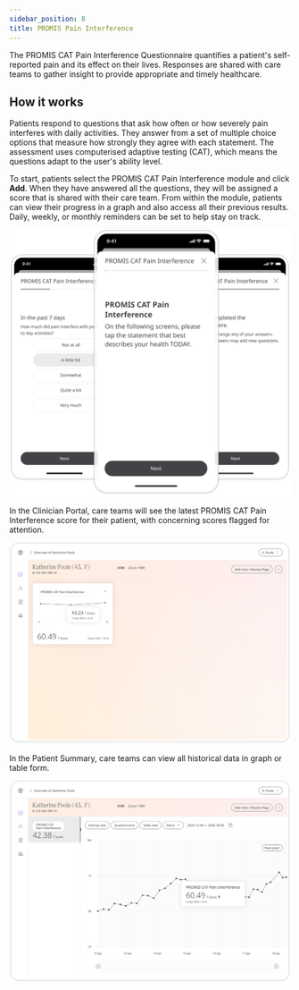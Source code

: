 ```yaml
---
sidebar_position: 8
title: PROMIS Pain Interference
---
```


The PROMIS CAT Pain Interference Questionnaire quantifies a patient's self-reported pain and its effect on their lives. Responses are shared with care teams to gather insight to provide appropriate and timely healthcare.

## How it works

Patients respond to questions that ask how often or how severely pain interferes with daily activities. They answer from a set of multiple choice options that measure how strongly they agree with each statement. The assessment uses computerised adaptive testing (CAT), which means the questions adapt to the user's ability level. 

To start, patients select the PROMIS CAT Pain Interference module and click **Add**. When they have answered all the questions, they will be assigned a score that is shared with their care team. From within the module, patients can view their progress in a graph and also access all their previous results. Daily, weekly, or monthly reminders can be set to help stay on track.  

![PROMIS CAT Pain Interference in the Huma App](./assets/promis-cat-pain-interference.png)

In the Clinician Portal, care teams will see the latest PROMIS CAT Pain Interference score for their patient, with concerning scores flagged for attention. 

![Clinician View of PROMIS CAT Pain Interference](./assets/cp-patient-summary-promis-cat-pain-interference.png)

In the Patient Summary, care teams can view all historical data in graph or table form.

![Clinician View of PROMIS CAT Pain Interference](./assets/cp-module-details-promis-cat-pain-interference.png)
